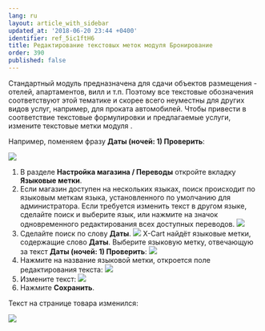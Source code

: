 ```yaml
---
lang: ru
layout: article_with_sidebar
updated_at: '2018-06-20 23:44 +0400'
identifier: ref_5ic1ftH6
title: Редактирование текстовых меток модуля Бронирование
order: 390
published: false
---
```

Стандартный модуль предназначена для сдачи объектов размещения - отелей, апартаментов, вилл и т.п. Поэтому все текстовые обозначения соответствуют этой тематике и скорее всего неуместны для других видов услуг, например, для проката автомобилей. Чтобы привести в соответствие текстовые формулировки и предлагаемые услуги, измените текстовые метки модуля .

Например, поменяем фразу **Даты (ночей: 1) Проверить**:

![]({{site.baseurl}}/attachments/8750032/8718812.png)

1.  В разделе **Настройка магазина / Переводы** откройте вкладку **Языковые метки**. 
2.  Если магазин доступен на нескольких языках, поиск происходит по языковым меткам языка, установленного по умолчанию для администратора. Если требуется изменить текст в другом языке, сделайте поиск и выберите язык, или нажмите на значок одновременного редактирования всех доступных переводов.
    ![]({{site.baseurl}}/attachments/8750032/8718813.png)
3.  Сделайте поиск по слову **Даты**.
    ![]({{site.baseurl}}/attachments/8750032/8718814.png)
    X-Cart найдёт языковые метки, содержащие слово **Даты**. Выберите языковую метку, отвечающую за текст **Даты (ночей: 1) Проверить**:
    ![]({{site.baseurl}}/attachments/8750032/8718811.png)
4.  Нажмите на название языковой метки, откроется поле редактирования текста:
    ![]({{site.baseurl}}/attachments/8750032/8718815.png)
5.  Измените текст:
    ![]({{site.baseurl}}/attachments/8750032/8718816.png)
6.  Нажмите **Сохранить**.

Текст на странице товара изменился:

![]({{site.baseurl}}/attachments/8750032/8718817.png)
